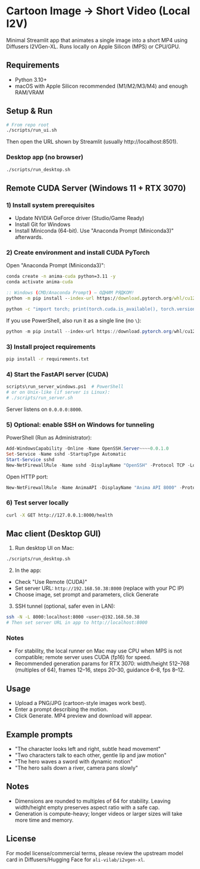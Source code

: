 # Cartoon Image → Short Video (Local I2V)

Minimal Streamlit app that animates a single image into a short MP4 using Diffusers I2VGen-XL. Runs locally on Apple Silicon (MPS) or CPU/GPU.

## Requirements
- Python 3.10+
- macOS with Apple Silicon recommended (M1/M2/M3/M4) and enough RAM/VRAM

## Setup & Run
```bash
# From repo root
./scripts/run_ui.sh
```
Then open the URL shown by Streamlit (usually http://localhost:8501).

### Desktop app (no browser)
```bash
./scripts/run_desktop.sh
```

## Remote CUDA Server (Windows 11 + RTX 3070)

### 1) Install system prerequisites
- Update NVIDIA GeForce driver (Studio/Game Ready)
- Install Git for Windows
- Install Miniconda (64-bit). Use "Anaconda Prompt (Miniconda3)" afterwards.

### 2) Create environment and install CUDA PyTorch
Open "Anaconda Prompt (Miniconda3)":
```bat
conda create -n anima-cuda python=3.11 -y
conda activate anima-cuda

:: Windows (CMD/Anaconda Prompt) — ОДНИМ РЯДКОМ!
python -m pip install --index-url https://download.pytorch.org/whl/cu121 torch==2.2.2 torchvision==0.17.2 torchaudio==2.2.2

python -c "import torch; print(torch.cuda.is_available(), torch.version.cuda)"
```
If you use PowerShell, also run it as a single line (no `\`):
```powershell
python -m pip install --index-url https://download.pytorch.org/whl/cu121 torch==2.2.2 torchvision==0.17.2 torchaudio==2.2.2
```

### 3) Install project requirements
```bash
pip install -r requirements.txt
```

### 4) Start the FastAPI server (CUDA)
```bash
scripts\run_server_windows.ps1  # PowerShell
# or on Unix-like (if server is Linux):
# ./scripts/run_server.sh
```
Server listens on `0.0.0.0:8000`.

### 5) Optional: enable SSH on Windows for tunneling
PowerShell (Run as Administrator):
```powershell
Add-WindowsCapability -Online -Name OpenSSH.Server~~~~0.0.1.0
Set-Service -Name sshd -StartupType Automatic
Start-Service sshd
New-NetFirewallRule -Name sshd -DisplayName "OpenSSH" -Protocol TCP -LocalPort 22 -Action Allow -Direction Inbound
```

Open HTTP port:
```powershell
New-NetFirewallRule -Name AnimaAPI -DisplayName "Anima API 8000" -Protocol TCP -LocalPort 8000 -Action Allow -Direction Inbound
```

### 6) Test server locally
```bash
curl -X GET http://127.0.0.1:8000/health
```

## Mac client (Desktop GUI)

1) Run desktop UI on Mac:
```bash
./scripts/run_desktop.sh
```
2) In the app:
- Check "Use Remote (CUDA)"
- Set server URL: `http://192.168.50.38:8000` (replace with your PC IP)
- Choose image, set prompt and parameters, click Generate

3) SSH tunnel (optional, safer even in LAN):
```bash
ssh -N -L 8000:localhost:8000 <user>@192.168.50.38
# Then set server URL in app to http://localhost:8000
```

### Notes
- For stability, the local runner on Mac may use CPU when MPS is not compatible; remote server uses CUDA (fp16) for speed.
- Recommended generation params for RTX 3070: width/height 512–768 (multiples of 64), frames 12–16, steps 20–30, guidance 6–8, fps 8–12.

## Usage
- Upload a PNG/JPG (cartoon-style images work best).
- Enter a prompt describing the motion.
- Click Generate. MP4 preview and download will appear.

## Example prompts
- "The character looks left and right, subtle head movement"
- "Two characters talk to each other, gentle lip and jaw motion"
- "The hero waves a sword with dynamic motion"
- "The hero sails down a river, camera pans slowly"

## Notes
- Dimensions are rounded to multiples of 64 for stability. Leaving width/height empty preserves aspect ratio with a safe cap.
- Generation is compute-heavy; longer videos or larger sizes will take more time and memory.

## License
For model license/commercial terms, please review the upstream model card in Diffusers/Hugging Face for `ali-vilab/i2vgen-xl`. 
